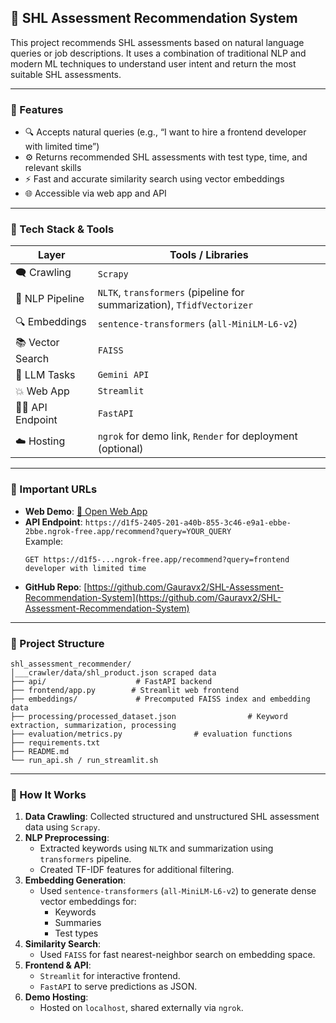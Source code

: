 ## 🚀 SHL Assessment Recommendation System

This project recommends SHL assessments based on natural language queries or job descriptions. It uses a combination of traditional NLP and modern ML techniques to understand user intent and return the most suitable SHL assessments.

---

### 📌 Features

- 🔍 Accepts natural queries (e.g., “I want to hire a frontend developer with limited time”)
- ⚙️ Returns recommended SHL assessments with test type, time, and relevant skills
- ⚡ Fast and accurate similarity search using vector embeddings
- 🌐 Accessible via web app and API

---

### 🔧 Tech Stack & Tools

| Layer            | Tools / Libraries                                                                 |
|------------------|-----------------------------------------------------------------------------------|
| 🗨️ Crawling       | `Scrapy`                                                                          |
| 🧠 NLP Pipeline   | `NLTK`, `transformers` (pipeline for summarization), `TfidfVectorizer`            |
| 🔍 Embeddings     | `sentence-transformers` (`all-MiniLM-L6-v2`)                                      |
| 📚 Vector Search  | `FAISS`                                                                            |
| 🤖 LLM Tasks      | `Gemini API`                                                                       |
| 💥 Web App        | `Streamlit`                                                                        |
| 🧖‍♂️ API Endpoint   | `FastAPI`                                                                          |
| ☁️ Hosting        | `ngrok` for demo link, `Render` for deployment (optional)                         |

---

### 🔗 Important URLs

- **Web Demo**: [🔗 Open Web App](https://d1f5-2405-201-a40b-855-3c46-e9a1-ebbe-2bbe.ngrok-free.app)  
- **API Endpoint**: `https://d1f5-2405-201-a40b-855-3c46-e9a1-ebbe-2bbe.ngrok-free.app/recommend?query=YOUR_QUERY`  
  Example:  
  ```
  GET https://d1f5-...ngrok-free.app/recommend?query=frontend developer with limited time
  ```
- **GitHub Repo**: [https://github.com/Gauravx2/SHL-Assessment-Recommendation-System](https://github.com/Gauravx2/SHL-Assessment-Recommendation-System)

---

### 📄 Project Structure

```
shl_assessment_recommender/
│___crawler/data/shl_product.json scraped data
├── api/                    # FastAPI backend
├── frontend/app.py        # Streamlit web frontend
├── embeddings/             # Precomputed FAISS index and embedding data
├── processing/processed_dataset.json                # Keyword extraction, summarization, processing
├── evaluation/metrics.py                # evaluation functions
├── requirements.txt
├── README.md
└── run_api.sh / run_streamlit.sh
```

---

### 📌 How It Works

1. **Data Crawling**: Collected structured and unstructured SHL assessment data using `Scrapy`.
2. **NLP Preprocessing**:
   - Extracted keywords using `NLTK` and summarization using `transformers` pipeline.
   - Created TF-IDF features for additional filtering.
3. **Embedding Generation**:
   - Used `sentence-transformers` (`all-MiniLM-L6-v2`) to generate dense vector embeddings for:
     - Keywords
     - Summaries
     - Test types
4. **Similarity Search**:
   - Used `FAISS` for fast nearest-neighbor search on embedding space.
5. **Frontend & API**:
   - `Streamlit` for interactive frontend.
   - `FastAPI` to serve predictions as JSON.
6. **Demo Hosting**:
   - Hosted on `localhost`, shared externally via `ngrok`.

